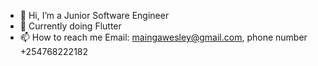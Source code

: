 - 👋 Hi, I’m a Junior Software Engineer 
- 👀 Currently doing Flutter
- 📫 How to reach me Email: maingawesley@gmail.com, phone number +254768222182

<!---

